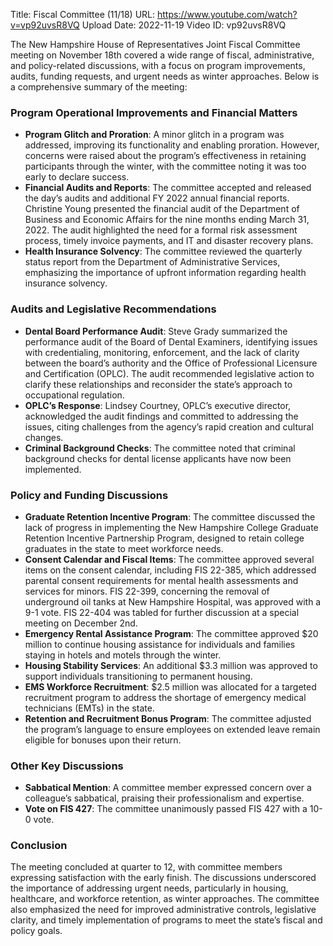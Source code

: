 Title: Fiscal Committee (11/18)
URL: https://www.youtube.com/watch?v=vp92uvsR8VQ
Upload Date: 2022-11-19
Video ID: vp92uvsR8VQ

The New Hampshire House of Representatives Joint Fiscal Committee meeting on November 18th covered a wide range of fiscal, administrative, and policy-related discussions, with a focus on program improvements, audits, funding requests, and urgent needs as winter approaches. Below is a comprehensive summary of the meeting:

### **Program Operational Improvements and Financial Matters**
- **Program Glitch and Proration**: A minor glitch in a program was addressed, improving its functionality and enabling proration. However, concerns were raised about the program’s effectiveness in retaining participants through the winter, with the committee noting it was too early to declare success.
- **Financial Audits and Reports**: The committee accepted and released the day’s audits and additional FY 2022 annual financial reports. Christine Young presented the financial audit of the Department of Business and Economic Affairs for the nine months ending March 31, 2022. The audit highlighted the need for a formal risk assessment process, timely invoice payments, and IT and disaster recovery plans.
- **Health Insurance Solvency**: The committee reviewed the quarterly status report from the Department of Administrative Services, emphasizing the importance of upfront information regarding health insurance solvency.

### **Audits and Legislative Recommendations**
- **Dental Board Performance Audit**: Steve Grady summarized the performance audit of the Board of Dental Examiners, identifying issues with credentialing, monitoring, enforcement, and the lack of clarity between the board’s authority and the Office of Professional Licensure and Certification (OPLC). The audit recommended legislative action to clarify these relationships and reconsider the state’s approach to occupational regulation.
- **OPLC’s Response**: Lindsey Courtney, OPLC’s executive director, acknowledged the audit findings and committed to addressing the issues, citing challenges from the agency’s rapid creation and cultural changes.
- **Criminal Background Checks**: The committee noted that criminal background checks for dental license applicants have now been implemented.

### **Policy and Funding Discussions**
- **Graduate Retention Incentive Program**: The committee discussed the lack of progress in implementing the New Hampshire College Graduate Retention Incentive Partnership Program, designed to retain college graduates in the state to meet workforce needs.
- **Consent Calendar and Fiscal Items**: The committee approved several items on the consent calendar, including FIS 22-385, which addressed parental consent requirements for mental health assessments and services for minors. FIS 22-399, concerning the removal of underground oil tanks at New Hampshire Hospital, was approved with a 9-1 vote. FIS 22-404 was tabled for further discussion at a special meeting on December 2nd.
- **Emergency Rental Assistance Program**: The committee approved $20 million to continue housing assistance for individuals and families staying in hotels and motels through the winter.
- **Housing Stability Services**: An additional $3.3 million was approved to support individuals transitioning to permanent housing.
- **EMS Workforce Recruitment**: $2.5 million was allocated for a targeted recruitment program to address the shortage of emergency medical technicians (EMTs) in the state.
- **Retention and Recruitment Bonus Program**: The committee adjusted the program’s language to ensure employees on extended leave remain eligible for bonuses upon their return.

### **Other Key Discussions**
- **Sabbatical Mention**: A committee member expressed concern over a colleague’s sabbatical, praising their professionalism and expertise.
- **Vote on FIS 427**: The committee unanimously passed FIS 427 with a 10-0 vote.

### **Conclusion**
The meeting concluded at quarter to 12, with committee members expressing satisfaction with the early finish. The discussions underscored the importance of addressing urgent needs, particularly in housing, healthcare, and workforce retention, as winter approaches. The committee also emphasized the need for improved administrative controls, legislative clarity, and timely implementation of programs to meet the state’s fiscal and policy goals.